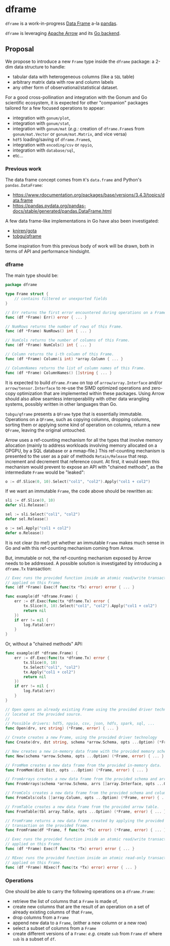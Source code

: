 # dframe

`dframe` is a work-in-progress [Data Frame](https://en.wikipedia.org/wiki/Pandas_%28software%29) a-la [pandas](https://pandas.pydata.org/pandas-docs/stable/index.html).

`dframe` is leveraging [Apache Arrow](https://arrow.apache.org/) and its [Go backend](https://godoc.org/github.com/apache/arrow/go/arrow).

## Proposal

We propose to introduce a new `Frame` type inside the `dframe` package: a 2-dim data structure to handle:

- tabular data with heterogeneous columns (like a `SQL` table)
- arbitrary matrix data with row and column labels
- any other form of observational/statistical dataset.

For a good cross-pollination and integration with the Gonum and Go scientific ecosystem, it is expected for other "companion" packages tailored for a few focused operations to appear:

- integration with `gonum/plot`,
- integration with `gonum/stat`,
- integration with `gonum/mat` (_e.g.:_ creation of `dframe.Frame`s from `gonum/mat.Vector` or `gonum/mat.Matrix`, and vice versa)
- `hdf5` loading/saving of `dframe.Frame`s,
- integration with `encoding/csv` or `npyio`,
- integration with `database/sql`,
- etc...

### Previous work

The data frame concept comes from `R`'s `data.frame` and Python's `pandas.DataFrame`:

- https://www.rdocumentation.org/packages/base/versions/3.4.3/topics/data.frame
- https://pandas.pydata.org/pandas-docs/stable/generated/pandas.DataFrame.html

A few data frame-like implementations in Go have also been investigated:

- [kniren/gota](https://github.com/kniren/gota)
- [tobgu/qframe](https://github.com/tobgu/qframe)

Some inspiration from this previous body of work will be drawn, both in terms of API and performance hindsight.

### dframe

The main type should be:

```go
package dframe

type Frame struct {
	// contains filtered or unexported fields
}

// Err returns the first error encountered during operations on a Frame.
func (df *Frame) Err() error { ... }

// NumRows returns the number of rows of this Frame.
func (df *Frame) NumRows() int { ... }

// NumCols returns the number of columns of this Frame.
func (df *Frame) NumCols() int { ... }

// Column returns the i-th column of this Frame.
func (df *Frame) Column(i int) *array.Column { ... }

// ColumnNames returns the list of column names of this Frame.
func (df *Frame) ColumnNames() []string { ... }
```

It is expected to build `dframe.Frame` on top of `arrow/array.Interface` and/or `arrow/tensor.Interface` to re-use the SIMD optimized operations and zero-copy optimization that are implemented within these packages.
Using Arrow should also allow seamless interoperability with other data wrangling systems, possibly written in other languages than Go.

`tobgu/qframe` presents a `QFrame` type that is essentially immutable.
Operations on a `QFrame`, such as copying columns, dropping columns, sorting them or applying some kind of operation on columns, return a new `QFrame`, leaving the original untouched.

Arrow uses a ref-counting mechanism for all the types that involve memory allocation (mainly to address workloads involving memory allocated on a GPGPU, by a SQL database or a mmap-file.)
This ref-counting mechanism is presented to the user as a pair of methods `Retain/Release` that resp. increment and decrement that reference count.
At first, it would seem this mechanism would prevent to expose an API with "chained methods", as the intermediate `Frame` would be "leaked":

```go
o := df.Slice(0, 10).Select("col1", "col2").Apply("col1 + col2")
```

If we want an immutable `Frame`, the code above should be rewritten as:

```go
sli := df.Slice(0, 10)
defer sli.Release()

sel := sli.Select("col1", "col2")
defer sel.Release()

o := sel.Apply("col1 + col2")
defer o.Release()
```
It is not clear (to me!) yet whether an immutable `Frame` makes much sense in Go and with this ref-counting mechanism coming from Arrow.

But, immutable or not, the ref-counting mechanism exposed by Arrow needs to be addressed.
A possible solution is investigated by introducing a `dframe.Tx` transaction:

```go
// Exec runs the provided function inside an atomic read/write transaction,
// applied on this Frame.
func (df *Frame) Exec(f func(tx *Tx) error) error { ... }

func example(df *dframe.Frame) {
	err := df.Exec(func(tx *dframe.Tx) error {
		tx.Slice(0, 10).Select("col1", "col2").Apply("col1 + col2")
		return nil
	})
	if err != nil {
		log.Fatal(err)
	}
}
```

Or, without a "chained methods" API:

```go
func example(df *dframe.Frame) {
	err := df.Exec(func(tx *dframe.Tx) error {
		tx.Slice(0, 10)
		tx.Select("col1", "col2")
		tx.Apply("col1 + col2")
		return nil
	})
	if err != nil {
		log.Fatal(err)
	}
}
```

```go
// Open opens an already existing Frame using the provided driver technology,
// located at the provided source.
//
// Possible drivers: hdf5, npyio, csv, json, hdfs, spark, sql, ...
func Open(drv, src string) (*Frame, error) { ... }

// Create creates a new Frame, using the provided driver technology
func Create(drv, dst string, schema *arrow.Schema, opts ...Option) (*Frame, error) { ... }

// New creates a new in-memory data frame with the provided memory schema.
func New(schema *arrow.Schema, opts ...Option) (*Frame, error) { ... }

// FromMem creates a new data frame from the provided in-memory data.
func FromMem(dict Dict, opts ...Option) (*Frame, error) { ... }

// FromArrays creates a new data frame from the provided schema and arrays.
func FromArrays(schema *arrow.Schema, arrs []array.Interface, opts ...Option) (*Frame, error) { ... }

// FromCols creates a new data frame from the provided schema and columns.
func FromCols(cols []array.Column, opts ...Option) (*Frame, error) { ... }

// FromTable creates a new data frame from the provided arrow table.
func FromTable(tbl array.Table, opts ...Option) (*Frame, error) { ... }

// FromFrame returns a new data frame created by applying the provided
// transaction on the provided frame.
func FromFrame(df *Frame, f func(tx *Tx) error) (*Frame, error) { ... }

// Exec runs the provided function inside an atomic read/write transaction,
// applied on this Frame.
func (df *Frame) Exec(f func(tx *Tx) error) error { ... }

// RExec runs the provided function inside an atomic read-only transaction,
// applied on this Frame.
func (df *Frame) RExec(f func(tx *Tx) error) error { ... }
```

### Operations

One should be able to carry the following operations on a `dframe.Frame`:

- retrieve the list of columns that a `Frame` is made of,
- create new columns that are the result of an operation on a set of already existing columns of that `Frame`,
- drop columns from a `Frame`
- append new data to a `Frame`, (either a new column or a new row)
- select a subset of columns from a `Frame`
- create different versions of a `Frame`: _e.g._ create `sub` from `Frame` `df` where `sub` is a subset of `df`.

